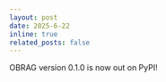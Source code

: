 ```yaml
---
layout: post
date: 2025-6-22
inline: true
related_posts: false
---
```


OBRAG version 0.1.0 is now out on PyPI!
